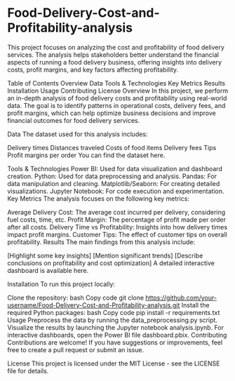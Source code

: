 # Food-Delivery-Cost-and-Profitability-analysis

This project focuses on analyzing the cost and profitability of food delivery services. The analysis helps stakeholders better understand the financial aspects of running a food delivery business, offering insights into delivery costs, profit margins, and key factors affecting profitability.

Table of Contents
Overview
Data
Tools & Technologies
Key Metrics
Results
Installation
Usage
Contributing
License
Overview
In this project, we perform an in-depth analysis of food delivery costs and profitability using real-world data. The goal is to identify patterns in operational costs, delivery fees, and profit margins, which can help optimize business decisions and improve financial outcomes for food delivery services.

Data
The dataset used for this analysis includes:

Delivery times
Distances traveled
Costs of food items
Delivery fees
Tips
Profit margins per order
You can find the dataset here.

Tools & Technologies
Power BI: Used for data visualization and dashboard creation.
Python: Used for data preprocessing and analysis.
Pandas: For data manipulation and cleaning.
Matplotlib/Seaborn: For creating detailed visualizations.
Jupyter Notebook: For code execution and experimentation.
Key Metrics
The analysis focuses on the following key metrics:

Average Delivery Cost: The average cost incurred per delivery, considering fuel costs, time, etc.
Profit Margin: The percentage of profit made per order after all costs.
Delivery Time vs Profitability: Insights into how delivery times impact profit margins.
Customer Tips: The effect of customer tips on overall profitability.
Results
The main findings from this analysis include:

[Highlight some key insights]
[Mention significant trends]
[Describe conclusions on profitability and cost optimization]
A detailed interactive dashboard is available here.

Installation
To run this project locally:

Clone the repository:
bash
Copy code
git clone https://github.com/your-username/Food-Delivery-Cost-and-Profitability-analysis.git
Install the required Python packages:
bash
Copy code
pip install -r requirements.txt
Usage
Preprocess the data by running the data_preprocessing.py script.
Visualize the results by launching the Jupyter notebook analysis.ipynb.
For interactive dashboards, open the Power BI file dashboard.pbix.
Contributing
Contributions are welcome! If you have suggestions or improvements, feel free to create a pull request or submit an issue.

License
This project is licensed under the MIT License - see the LICENSE file for details.

